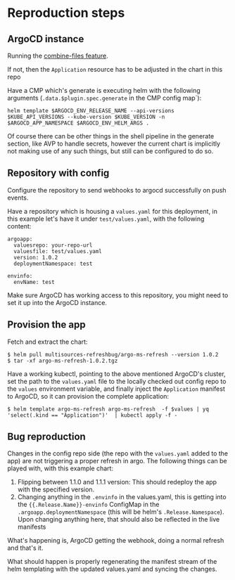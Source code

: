# Reproduction steps

## ArgoCD instance

Running the [combine-files feature](https://github.com/argoproj/argo-cd/pull/12508/).

If not, then the `Application` resource has to be adjusted in the chart in this repo

Have a CMP which's generate is executing helm with the following arguments (`.data.$plugin.spec.generate` in the CMP config map`):

```
helm template $ARGOCD_ENV_RELEASE_NAME --api-versions $KUBE_API_VERSIONS --kube-version $KUBE_VERSION -n $ARGOCD_APP_NAMESPACE $ARGOCD_ENV_HELM_ARGS .
```

Of course there can be other things in the shell pipeline in the generate section, like AVP to handle secrets, however the current chart is implicitly not making use of any such things, but still can be configured to do so.

## Repository with config

Configure the repository to send webhooks to argocd successfully on push events.

Have a repository which is housing a `values.yaml` for this deployment, in this example let's have it under `test/values.yaml`, with the following content:

```
argoapp:
  valuesrepo: your-repo-url
  valuesfile: test/values.yaml
  version: 1.0.2
  deploymentNamespace: test

envinfo:
  envName: test
```

Make sure ArgoCD has working access to this repository, you might need to set it up into the ArgoCD instance.

## Provision the app

Fetch and extract the chart:

```
$ helm pull multisources-refreshbug/argo-ms-refresh --version 1.0.2
$ tar -xf argo-ms-refresh-1.0.2.tgz

```

Have a working kubectl, pointing to the above mentioned ArgoCD's cluster, set the path to the `values.yaml` file to the locally checked out config repo to the `values` environment variable, and finally inject the `Application` manifest to ArgoCD, so it can provision the complete application:

```
$ helm template argo-ms-refresh argo-ms-refresh  -f $values | yq 'select(.kind == "Application")'  | kubectl apply -f -
```

## Bug reproduction

Changes in the config repo side (the repo with the `values.yaml` added to the app) are not triggering a proper refresh in argo. The following things can be played with, with this example chart:

 1. Flipping between 1.1.0 and 1.1.1 version: This should redeploy the app with the specified version.
 1. Changing anything in the `.envinfo` in the values.yaml, this is getting into the `{{.Release.Name}}-envinfo` ConfigMap in the `.argoapp.deploymentNamespace` (this will be helm's `.Release.Namespace`). Upon changing anything here, that should also be reflected in the live manifests

What's happening is, ArgoCD getting the webhook, doing a normal refresh and that's it.

What should happen is properly regenerating the manifest stream of the helm templating with the updated values.yaml and syncing the changes.
